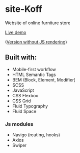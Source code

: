 # site-Koff
Website of online furniture store

[Live demo](https://getfrontend.github.io/site-Koff/app/)

([Version without JS rendering](https://getfrontend.github.io/site-Koff/dist/))

## Built with:
* Mobile-first workflow
* HTML Semantic Tags
* BEM (Block, Element, Modifier)
* SCSS
* JavaScript
* CSS Flexbox
* CSS Grid
* Fluid Typography
* Fluid Space


### Js modules
* Navigo (routing, hooks)
* Axios
* Swiper
